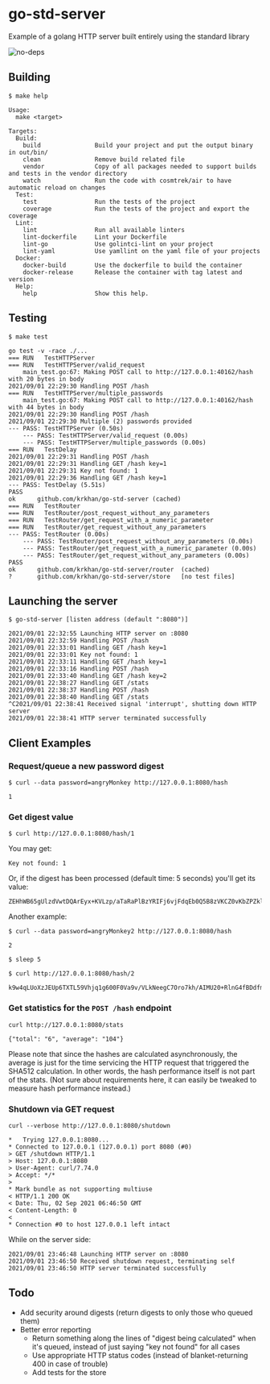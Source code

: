 # go-std-server

Example of a golang HTTP server built entirely using the standard library

![no-deps](https://user-images.githubusercontent.com/697967/131789704-a2d6eb65-9d44-4d33-86d2-74c4e91e45f1.gif)

## Building

```
$ make help
```
```
Usage:
  make <target>

Targets:
  Build:
    build               Build your project and put the output binary in out/bin/
    clean               Remove build related file
    vendor              Copy of all packages needed to support builds and tests in the vendor directory
    watch               Run the code with cosmtrek/air to have automatic reload on changes
  Test:
    test                Run the tests of the project
    coverage            Run the tests of the project and export the coverage
  Lint:
    lint                Run all available linters
    lint-dockerfile     Lint your Dockerfile
    lint-go             Use golintci-lint on your project
    lint-yaml           Use yamllint on the yaml file of your projects
  Docker:
    docker-build        Use the dockerfile to build the container
    docker-release      Release the container with tag latest and version
  Help:
    help                Show this help.
```

## Testing
```
$ make test
```
```
go test -v -race ./...
=== RUN   TestHTTPServer
=== RUN   TestHTTPServer/valid_request
    main_test.go:67: Making POST call to http://127.0.0.1:40162/hash with 20 bytes in body
2021/09/01 22:29:30 Handling POST /hash
=== RUN   TestHTTPServer/multiple_passwords
    main_test.go:67: Making POST call to http://127.0.0.1:40162/hash with 44 bytes in body
2021/09/01 22:29:30 Handling POST /hash
2021/09/01 22:29:30 Multiple (2) passwords provided
--- PASS: TestHTTPServer (0.50s)
    --- PASS: TestHTTPServer/valid_request (0.00s)
    --- PASS: TestHTTPServer/multiple_passwords (0.00s)
=== RUN   TestDelay
2021/09/01 22:29:31 Handling POST /hash
2021/09/01 22:29:31 Handling GET /hash key=1
2021/09/01 22:29:31 Key not found: 1
2021/09/01 22:29:36 Handling GET /hash key=1
--- PASS: TestDelay (5.51s)
PASS
ok      github.com/krkhan/go-std-server (cached)
=== RUN   TestRouter
=== RUN   TestRouter/post_request_without_any_parameters
=== RUN   TestRouter/get_request_with_a_numeric_parameter
=== RUN   TestRouter/get_request_without_any_parameters
--- PASS: TestRouter (0.00s)
    --- PASS: TestRouter/post_request_without_any_parameters (0.00s)
    --- PASS: TestRouter/get_request_with_a_numeric_parameter (0.00s)
    --- PASS: TestRouter/get_request_without_any_parameters (0.00s)
PASS
ok      github.com/krkhan/go-std-server/router  (cached)
?       github.com/krkhan/go-std-server/store   [no test files]
```

## Launching the server

```
$ go-std-server [listen address (default ":8080")]
```
```
2021/09/01 22:32:55 Launching HTTP server on :8080
2021/09/01 22:32:59 Handling POST /hash
2021/09/01 22:33:01 Handling GET /hash key=1
2021/09/01 22:33:01 Key not found: 1
2021/09/01 22:33:11 Handling GET /hash key=1
2021/09/01 22:33:16 Handling POST /hash
2021/09/01 22:33:40 Handling GET /hash key=2
2021/09/01 22:38:27 Handling GET /stats
2021/09/01 22:38:37 Handling POST /hash
2021/09/01 22:38:40 Handling GET /stats
^C2021/09/01 22:38:41 Received signal 'interrupt', shutting down HTTP server
2021/09/01 22:38:41 HTTP server terminated successfully
```

## Client Examples

### Request/queue a new password digest
```
$ curl --data password=angryMonkey http://127.0.0.1:8080/hash
```
```
1
```

### Get digest value
```
$ curl http://127.0.0.1:8080/hash/1
```

You may get:
```
Key not found: 1
```

Or, if the digest has been processed (default time: 5 seconds) you'll get its value:
```
ZEHhWB65gUlzdVwtDQArEyx+KVLzp/aTaRaPlBzYRIFj6vjFdqEb0Q5B8zVKCZ0vKbZPZklJz0Fd7su2A+gf7Q==
```

Another example:
```
$ curl --data password=angryMonkey2 http://127.0.0.1:8080/hash
```
```
2
```

```
$ sleep 5
```

```
$ curl http://127.0.0.1:8080/hash/2
```
```
k9w4qLUoXzJEUp6TXTL59Vhjq1g600F0Va9v/VLkNeegC7Oro7kh/AIMU20+RlnG4fBDdfmv9qY4NHc5rF7YTw==
```

### Get statistics for the `POST /hash` endpoint
```
curl http://127.0.0.1:8080/stats
```
```
{"total": "6", "average": "104"}
```
Please note that since the hashes are calculated asynchronously, the average is just for the time servicing the HTTP request that triggered the SHA512 calculation. In other words, the hash performance itself is not part of the stats. (Not sure about requirements here, it can easily be tweaked to measure hash performance instead.)

### Shutdown via GET request
```
curl --verbose http://127.0.0.1:8080/shutdown
```
```
*   Trying 127.0.0.1:8080...
* Connected to 127.0.0.1 (127.0.0.1) port 8080 (#0)
> GET /shutdown HTTP/1.1
> Host: 127.0.0.1:8080
> User-Agent: curl/7.74.0
> Accept: */*
>
* Mark bundle as not supporting multiuse
< HTTP/1.1 200 OK
< Date: Thu, 02 Sep 2021 06:46:50 GMT
< Content-Length: 0
<
* Connection #0 to host 127.0.0.1 left intact
```

While on the server side:
```
2021/09/01 23:46:48 Launching HTTP server on :8080
2021/09/01 23:46:50 Received shutdown request, terminating self
2021/09/01 23:46:50 HTTP server terminated successfully
```

## Todo

* Add security around digests (return digests to only those who queued them)
* Better error reporting
  * Return something along the lines of "digest being calculated" when it's queued, instead of just saying "key not found" for all cases
  * Use appropriate HTTP status codes (instead of blanket-returning 400 in case of trouble)
  * Add tests for the store

